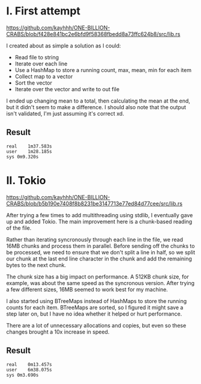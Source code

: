 # I. First attempt

https://github.com/kayhhh/ONE-BILLION-CRABS/blob/f428e841bc2e6bfd9f58368fbedd8a73ffc624b8/src/lib.rs

I created about as simple a solution as I could:

- Read file to string
- Iterate over each line
- Use a HashMap to store a running count, max, mean, min for each item
- Collect map to a vector
- Sort the vector
- Iterate over the vector and write to out file

I ended up changing mean to a total, then calculating the mean at the end, but it didn't seem to make a difference.
I should also note that the output isn't validated, I'm just assuming it's correct xd.

## Result

```
real	1m37.583s
user	1m28.185s
sys	0m9.320s
```

# II. Tokio

https://github.com/kayhhh/ONE-BILLION-CRABS/blob/b5b190e7408f8b8231be3147713e77ed84d77cee/src/lib.rs

After trying a few times to add multithreading using stdlib, I eventually gave up and added Tokio.
The main improvement here is a chunk-based reading of the file.

Rather than iterating syncronously through each line in the file, we read 16MB chunks and process them in parallel.
Before sending off the chunks to be processed, we need to ensure that we don't split a line in half, so we split our chunk
at the last end line character in the chunk and add the remaining bytes to the next chunk.

The chunk size has a big impact on performance.
A 512KB chunk size, for example, was about the same speed as the syncronous version.
After trying a few different sizes, 16MB seemed to work best for my machine.

I also started using BTreeMaps instead of HashMaps to store the running counts for each item.
BTreeMaps are sorted, so I figured it might save a step later on, but I have no idea whether it helped or hurt performance.

There are a lot of unnecessary allocations and copies, but even so these changes brought a 10x increase in speed.

## Result

```
real	0m13.457s
user	6m38.075s
sys	0m3.690s
```
